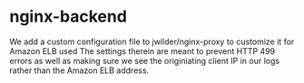 # nginx-backend

We add a custom configuration file to jwilder/nginx-proxy to customize it for Amazon ELB used
The settings therein are meant to prevent HTTP 499 errors as well as making sure we see the originiating client IP in our logs rather than the Amazon ELB address.
